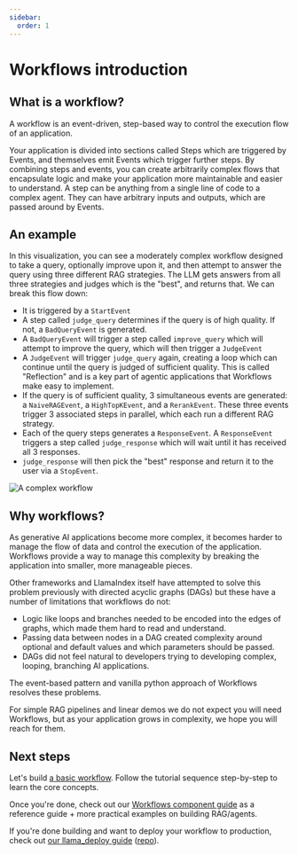 ```yaml
---
sidebar:
  order: 1
---
```


# Workflows introduction

## What is a workflow?

A workflow is an event-driven, step-based way to control the execution flow of an application.

Your application is divided into sections called Steps which are triggered by Events, and themselves emit Events which trigger further steps. By combining steps and events, you can create arbitrarily complex flows that encapsulate logic and make your application more maintainable and easier to understand. A step can be anything from a single line of code to a complex agent. They can have arbitrary inputs and outputs, which are passed around by Events.

## An example

In this visualization, you can see a moderately complex workflow designed to take a query, optionally improve upon it, and then attempt to answer the query using three different RAG strategies. The LLM gets answers from all three strategies and judges which is the "best", and returns that. We can break this flow down:

* It is triggered by a `StartEvent`
* A step called `judge_query` determines if the query is of high quality. If not, a `BadQueryEvent` is generated.
* A `BadQueryEvent` will trigger a step called `improve_query` which will attempt to improve the query, which will then trigger a `JudgeEvent`
* A `JudgeEvent` will trigger `judge_query` again, creating a loop which can continue until the query is judged of sufficient quality. This is called "Reflection" and is a key part of agentic applications that Workflows make easy to implement.
* If the query is of sufficient quality, 3 simultaneous events are generated: a `NaiveRAGEvent`, a `HighTopKEvent`, and a `RerankEvent`. These three events trigger 3 associated steps in parallel, which each run a different RAG strategy.
* Each of the query steps generates a `ResponseEvent`. A `ResponseEvent` triggers a step called `judge_response` which will wait until it has received all 3 responses.
* `judge_response` will then pick the "best" response and return it to the user via a `StopEvent`.

![A complex workflow](/python/framework/understanding/workflows/complex_flow.png)

## Why workflows?

As generative AI applications become more complex, it becomes harder to manage the flow of data and control the execution of the application. Workflows provide a way to manage this complexity by breaking the application into smaller, more manageable pieces.

Other frameworks and LlamaIndex itself have attempted to solve this problem previously with directed acyclic graphs (DAGs) but these have a number of limitations that workflows do not:

* Logic like loops and branches needed to be encoded into the edges of graphs, which made them hard to read and understand.
* Passing data between nodes in a DAG created complexity around optional and default values and which parameters should be passed.
* DAGs did not feel natural to developers trying to developing complex, looping, branching AI applications.

The event-based pattern and vanilla python approach of Workflows resolves these problems.

For simple RAG pipelines and linear demos we do not expect you will need Workflows, but as your application grows in complexity, we hope you will reach for them.

## Next steps

Let's build [a basic workflow](/python/framework/understanding/workflows/basic_flow). Follow the tutorial sequence step-by-step to learn the core concepts.

Once you're done, check out our [Workflows component guide](/python/framework/module_guides/workflow) as a reference guide + more practical examples on building RAG/agents.

If you're done building and want to deploy your workflow to production, check out [our llama_deploy guide](../../module_guides/llama_deploy/) ([repo](https://github.com/run-llama/llama_deploy)).
